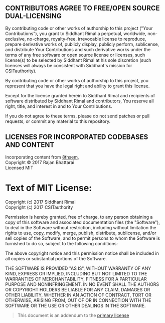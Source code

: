 ## CONTRIBUTORS AGREE TO FREE/OPEN SOURCE DUAL-LICENSING

By contributing code or other works of authorship to this project ("Your
Contributions"), you grant to Siddhant Rimal a perpetual, worldwide,
non-exclusive, no-charge, royalty-free, irrevocable license to reproduce,
prepare derivative works of, publicly display, publicly perform, sublicense,
and distribute Your Contributions and such derivative works under the terms
of any free software or open source license or licenses, such license(s) to
be selected by Siddhant Rimal at his sole discretion (such licenses will 
always be consistent with Siddhant's mission for CSITauthority).

By contributing code or other works of authorship to this project, you
represent that you have the legal right and ability to grant this license.

Except for the license granted herein to Siddhant Rimal and recipients of
software distributed by Siddhant Rimal and contributors, You reserve all
right, title, and interest in and to Your Contributions.

If you do not agree to these terms, please do not send patches or pull
requests, or commit any material to this repository.


## LICENSES FOR INCORPORATED CODEBASES AND CONTENT

Incorporating content from [8thsem](https://github.com/cdrrazan/8thsem),<br/>
Copyright © 2017 Rajan Bhattarai<br/>
Licensed MIT<br/>


Text of MIT License:
====================

Copyright (c) 2017 Siddhant Rimal<br/>
Copyright (c) 2017 CSITauthority

Permission is hereby granted, free of charge, to any person obtaining a copy of this software and associated documentation files (the "Software"), to deal in the Software without restriction, including without limitation the rights to use, copy, modify, merge, publish, distribute, sublicense, and/or sell copies of the Software, and to permit persons to whom the Software is furnished to do so, subject to the following conditions:

The above copyright notice and this permission notice shall be included in all copies or substantial portions of the Software.

THE SOFTWARE IS PROVIDED "AS IS", WITHOUT WARRANTY OF ANY KIND, EXPRESS OR IMPLIED, INCLUDING BUT NOT LIMITED TO THE WARRANTIES OF MERCHANTABILITY, FITNESS FOR A PARTICULAR PURPOSE AND NONINFRINGEMENT. IN NO EVENT SHALL THE AUTHORS OR COPYRIGHT HOLDERS BE LIABLE FOR ANY CLAIM, DAMAGES OR OTHER LIABILITY, WHETHER IN AN ACTION OF CONTRACT, TORT OR OTHERWISE, ARISING FROM, OUT OF OR IN CONNECTION WITH THE SOFTWARE OR THE USE OR OTHER DEALINGS IN THE SOFTWARE.

> This document is an addendum to the [primary license](https://github.com/csitauthority/8thSem/blob/master/LICENSE)
